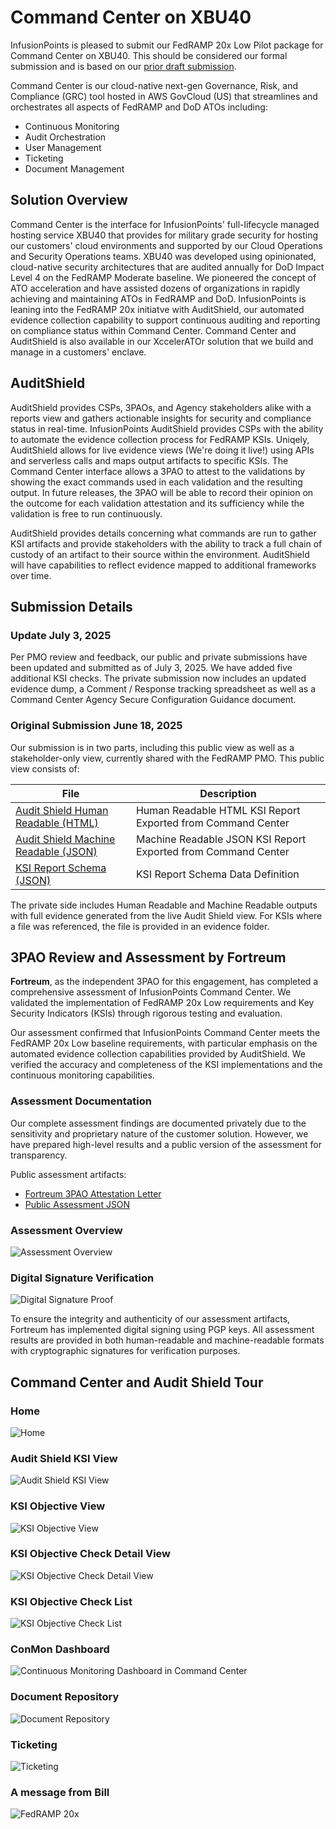 # Command Center on XBU40
InfusionPoints is pleased to submit our FedRAMP 20x Low Pilot package for Command Center on XBU40. This should be considered our formal submission and is based on our [prior draft submission](https://github.com/InfusionPoints/infpts_fedramp20x_draft).

Command Center is our cloud-native next-gen Governance, Risk, and Compliance (GRC) tool hosted in AWS GovCloud (US) that streamlines and orchestrates all aspects of FedRAMP and DoD ATOs including:

- Continuous Monitoring
- Audit Orchestration
- User Management
- Ticketing
- Document Management

## Solution Overview
Command Center is the interface for InfusionPoints' full-lifecycle managed hosting service XBU40 that provides for military grade security for hosting our customers' cloud environments and supported by our Cloud Operations and Security Operations teams. XBU40 was developed using opinionated, cloud-native security architectures that are audited annually for DoD Impact Level 4 on the FedRAMP Moderate baseline. We pioneered the concept of ATO acceleration and have assisted dozens of organizations in rapidly achieving and maintaining ATOs in FedRAMP and DoD. InfusionPoints is leaning into the FedRAMP 20x initiatve with AuditShield, our automated evidence collection capability to support continuous auditing and reporting on compliance status within Command Center. Command Center and AuditShield is also available in our XccelerATOr solution that we build and manage in a customers' enclave.

## AuditShield
AuditShield provides CSPs, 3PAOs, and Agency stakeholders alike with a reports view and gathers actionable insights for security and compliance status in real-time. InfusionPoints AuditShield provides CSPs with the ability to automate the evidence collection process for FedRAMP KSIs. Uniqely, AuditShield allows for live evidence views (We're doing it live!) using APIs and serverless calls and maps output artifacts to specific KSIs. The Command Center interface allows a 3PAO to attest to the validations by showing the exact commands used in each validation and the resulting output. In future releases, the 3PAO will be able to record their opinion on the outcome for each validation attestation and its sufficiency while the validation is free to run continuously. 

AuditShield provides details concerning what commands are run to gather KSI artifacts and provide stakeholders with the ability to track a full chain of custody of an artifact to their source within the environment. AuditShield will have capabilities to reflect evidence mapped to additional frameworks over time. 

## Submission Details
### Update July 3, 2025
Per PMO review and feedback, our public and private submissions have been updated and submitted as of July 3, 2025. We have added five additional KSI checks. The private submission now includes an updated evidence dump, a Comment / Response tracking spreadsheet as well as a Command Center Agency Secure Configuration Guidance document. 

### Original Submission June 18, 2025

Our submission is in two parts, including this public view as well as a stakeholder-only view, currently shared with the FedRAMP PMO. This public view consists of:

| File | Description |
|----------|----------|
| [Audit Shield Human Readable (HTML)](https://html-preview.github.io/?url=https://github.com/InfusionPoints/fedramp20x-low-pilot-final/blob/master/auditshield/AuditShield_Dashboard.html)    |  Human Readable HTML KSI Report Exported from Command Center  |
| [Audit Shield Machine Readable (JSON)](ksi_report_redacted.json)    |  Machine Readable JSON KSI Report Exported from Command Center  |
| [KSI Report Schema (JSON)](schema.json)    |  KSI Report Schema Data Definition  |

The private side includes Human Readable and Machine Readable outputs with full evidence generated from the live Audit Shield view. For KSIs where a file was referenced, the file is provided in an evidence folder.

## 3PAO Review and Assessment by Fortreum

**Fortreum**, as the independent 3PAO for this engagement, has completed a comprehensive assessment of InfusionPoints Command Center. We validated the implementation of FedRAMP 20x Low requirements and Key Security Indicators (KSIs) through rigorous testing and evaluation.

Our assessment confirmed that InfusionPoints Command Center meets the FedRAMP 20x Low baseline requirements, with particular emphasis on the automated evidence collection capabilities provided by AuditShield. We verified the accuracy and completeness of the KSI implementations and the continuous monitoring capabilities.

### Assessment Documentation

Our complete assessment findings are documented privately due to the sensitivity and proprietary nature of the customer solution. However, we have prepared high-level results and a public version of the assessment for transparency.

Public assessment artifacts:
- [Fortreum 3PAO Attestation Letter](3pao-fortreum/InfusionPoints-FedRAMP_20x_KSIs-FINAL-Leter-06092025.pdf)
- [Public Assessment JSON](3pao-fortreum/infpts_command_center_assessment_public.json)

### Assessment Overview
![Assessment Overview](3pao-fortreum/infpt-assessment-overview.png)

### Digital Signature Verification
![Digital Signature Proof](3pao-fortreum/signed-json-proof.png)

To ensure the integrity and authenticity of our assessment artifacts, Fortreum has implemented digital signing using PGP keys. All assessment results are provided in both human-readable and machine-readable formats with cryptographic signatures for verification purposes.

## Command Center and Audit Shield Tour
### Home
![Home](img/home.png)

### Audit Shield KSI View
![Audit Shield KSI View](img/as-1.png)

### KSI Objective View
![KSI Objective View](img/as-2.png)

### KSI Objective Check Detail View
![KSI Objective Check Detail View](img/as-4.png)

### KSI Objective Check List
![KSI Objective Check List](img/as-5.png)

### ConMon Dashboard
![Continuous Monitoring Dashboard in Command Center](img/conmon.png)

### Document Repository
![Document Repository](img/document_repository.png)

### Ticketing
![Ticketing](img/ticketing.png)

### A message from Bill
![FedRAMP 20x](img/do-it-live.png)
